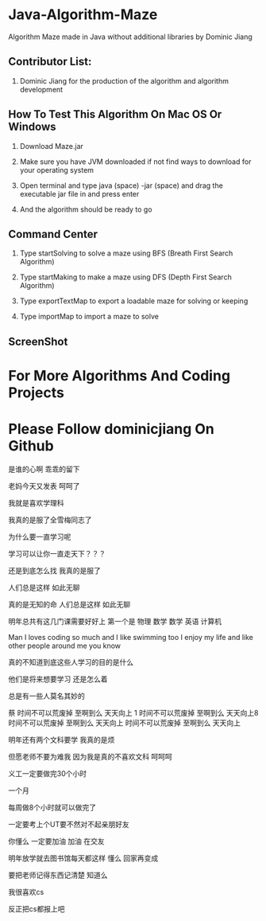 # Java-Algorithm-Maze

Algorithm Maze made in Java without additional libraries by Dominic Jiang

## Contributor List:

1. Dominic Jiang for the production of the algorithm and algorithm development

## How To Test This Algorithm On Mac OS Or Windows

1. Download Maze.jar 

2. Make sure you have JVM downloaded if not find ways to download for your operating system

3. Open terminal and type java (space) -jar (space) and drag the executable jar file in and press enter 


4. And the algorithm should be ready to go


## Command Center

1. Type startSolving to solve a maze using BFS (Breath First Search Algorithm)

2. Type startMaking to make a maze using DFS (Depth First Search Algorithm)

3. Type exportTextMap to export a loadable maze for solving or keeping

4. Type importMap to import a maze to solve

## ScreenShot


# For More Algorithms And Coding Projects
# Please Follow dominicjiang On Github

是谁的心啊 乖乖的留下

老妈今天又发表 呵呵了

我就是喜欢学理科

我真的是服了全雪梅同志了

为什么要一直学习呢

学习可以让你一直走天下？？？

还是到底怎么找 我真的是服了

人们总是这样 如此无聊

真的是无知的命
人们总是这样 如此无聊

明年总共有这几门课需要好好上 第一个是 物理 数学 数学 英语 计算机

Man I loves coding so much and I like swimming too I enjoy my life and like other people around me you know

真的不知道到底这些人学习的目的是什么

他们是将来想要学习 还是怎么着

总是有一些人莫名其妙的

蔡
时间不可以荒废掉 至啊到么 天天向上 1
时间不可以荒废掉 至啊到么 天天向上8
时间不可以荒废掉 至啊到么 天天向上 
时间不可以荒废掉 至啊到么 天天向上

明年还有两个文科要学 我真的是烦

但愿老师不要为难我 因为我是真的不喜欢文科 呵呵呵

义工一定要做完30个小时

一个月

每周做8个小时就可以做完了

一定要考上个UT要不然对不起亲朋好友

你懂么 一定要加油 加油 在交友

明年放学就去图书馆每天都这样 懂么 回家再变成

要把老师记得东西记清楚 知道么

我很喜欢cs

反正把cs都报上吧
